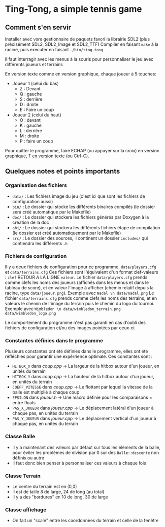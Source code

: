 # Ting-Tong, a simple tennis game

## Comment s'en servir

Installer avec vore gestionnaire de paquets favori la librairie SDL2 (plus précisément SDL2, SDL2_Image et SDL2_TTF)
Compiler en faisant `make` à la racine, puis executer en faisant `./bin/ting-tong`

Il faut interragir avec les menus à la souris pour personnaliser le jeu avec différents joueurs et terrains

En version texte comme en version graphique, chaque joueur à 5 touches:
 - Joueur 1 (celui du bas)
    - Z : Devant
    - Q : gauche
    - S : derrière
    - D : droite
    - E : Faire un coup
 - Joueur 2 (celui du haut)
    - O : devant
    - K : gauche
    - L : derrière
    - M : droite
    - P : faire un coup

Pour quitter le programme, faire ECHAP (ou appuyer sur la croix) en version graphique, T en version texte (ou Ctrl-C).

## Quelques notes et points importants

### Organisation des fichiers
- `data/` : Les fichiers image du jeu (c'est ici que sont les fichiers de configuration aussi)
- `bin/` : Le dossier qui stocke les différents binaires compilés (le dossier sera créé automatique par le Makefile)
- `doc/` : Le dossier qui stockera les fichiers générés par Doxygen à la création de la doc
- `obj/` : Le dossier qui stockera les différents fichiers étape de compilation (le dossier est créé automatiquement par le Makefile)
- `src/` : Le dossier des sources, il continent un dossier `includes/` qui contiendra les différents `.h`

### Fichiers de configuration 

Il y a deux fichiers de configuration pour ce programme, `data/players.cfg` et `data/terrains.cfg`
Ces fichiers sont l'équivalent d'un format clef-valeurs : `clef` RETOUR A LA LIGNE `valeur`.
Le fichier `data/players.cfg` prends comme clefs les noms des joueurs (affichés dans les menus et dans le tableau de score), et en valeur l'image à afficher (chemin relatif depuis la racine, type `data/joueur.png`). Exemple avec `Nadal \n data/nadal.png`
Le fichier `data/terrains.cfg` prends comme clefs les noms des terrains, et en valeurs le chemin de l'image du terrain puis le chemin du logo du tournoi.
Exemple avec `Wimbledon \n data/wimbledon_terrain.png data/wimbledon_logo.png`

Le comportement du programme n'est pas garanti en cas d'oubli des fichiers de configuration et/ou des images pointées par ceux-ci.

### Constantes définies dans le programme

Plusieurs constantes ont été définies dans le programme, elles ont été réfléchies pour garantir une expérrience optimale.
Ces constantes sont :
 - `HITBOX_X` dans *coup.cpp* -> La largeur de la hitbox autour d'un joueur, en unités du terrain
 - `HITBOX_Y` dans *coup.cpp* -> La hauteur de la hitbox autour d'un joueur, en unités du terrain
 - `COEFF_VITESSE` dans *coup.cpp* -> Le flottant par lequel la vitesse de la balle est multiplié à chaque coup
 - `EPSILON` dans *joueur.h* -> Une macro définie pour les comparaisons = entre floats
 - `PAS_X_JOUEUR` dans *joueur.cpp* -> Le déplacement latéral d'un joueur à chaque pas, en unités du terrain
 - `PAS_Y_JOUEUR` dans *joueur.cpp* -> Le déplacement vertical d'un joueur à chaque pas, en unités du terrain

### Classe Balle
- Il y a maintenant des valeurs par défaut sur tous les éléments de la balle, pour éviter les problèmes de division par 0 sur des `Balle::descente` non définis ou autre
- Il faut donc bien penser à personnaliser ces valeurs à chaque fois

### Classe Terrain
- Le centre du terrain est en (0,0)
- Il est de taille 8 de large, 24 de long (au total)
- Il y a des "bordures" en 10 de long, 30 de large

### Classe affichage
- On fait un "scale" entre les coordonnées du terrain et celle de la fenêtre